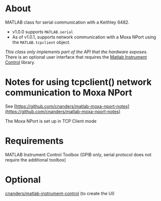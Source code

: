 # About

MATLAB class for serial communication with a Keithley 6482.  

- v1.0.0 supports `MATLAB.serial`
- As of v1.0.1, supports network communication with a Moxa NPort using the `MATLAB.tcpclient` object.  

*This class only implements part of the API that the hardware exposes.* There is an optional user interface that requires the [Matlab Instrument Control](https://github.com/cnanders/matlab-instrument-control) library.  

# Notes for using tcpclient() network communication to Moxa NPort

See [https://github.com/cnanders/matlab-moxa-nport-notes](https://github.com/cnanders/matlab-moxa-nport-notes)

The Moxa NPort is set up in TCP Client mode

# Requirements

MATLAB Instrument Control Toolbox (GPIB only, serial protocol does not require the additional toolbox)

# Optional

[cnanders/matlab-instrument-control](https://github.com/cnanders/matlab-instrument-control) (to create the UI)